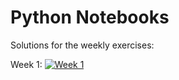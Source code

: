 # Python Notebooks

Solutions for the weekly exercises:

Week 1: [![Week 1](https://mybinder.org/badge_logo.svg)](https://mybinder.org/v2/gh/Paepke-cph/PythonNotebooks.git/master?urlpath=week1%2F01-Exercise-Solution.ipynb)

